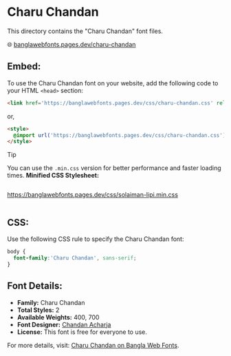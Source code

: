 # Charu Chandan

This directory contains the "Charu Chandan" font files.

🌐 [banglawebfonts.pages.dev/charu-chandan](https://banglawebfonts.pages.dev/charu-chandan/)

## Embed:
To use the Charu Chandan font on your website, add the following code to your HTML `<head>` section:
```html
<link href='https://banglawebfonts.pages.dev/css/charu-chandan.css' rel='stylesheet'>
```

or,
```html
<style>
  @import url('https://banglawebfonts.pages.dev/css/charu-chandan.css');
</style>
```

> [!TIP]
> You can use the `.min.css` version for better performance and faster loading times.
> **Minified CSS Stylesheet:**  
> ```
>
  https://banglawebfonts.pages.dev/css/solaiman-lipi.min.css
> ```

## CSS:
Use the following CSS rule to specify the Charu Chandan font:
```css
body {
  font-family:'Charu Chandan', sans-serif;
}
```

## Font Details:
- **Family:** Charu Chandan
- **Total Styles:** 2
- **Available Weights:** 400, 700
- **Font Designer:** [Chandan Acharja](https://charuchandan.wordpress.com/)
- **License:** This font is free for everyone to use.

For more details, visit: [Charu Chandan on Bangla Web Fonts](https://banglawebfonts.pages.dev/charu-chandan/#about).